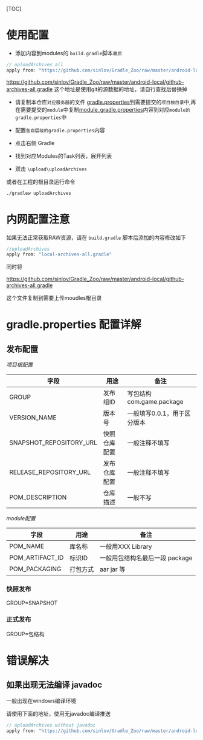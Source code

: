 [TOC]

# 使用配置

* 添加内容到modules的 `build.gradle`脚本`最后`

```gradle
// uploadArchives all
apply from: "https://github.com/sinlov/Gradle_Zoo/raw/master/android-local/local-archives-all.gradle"
```

https://github.com/sinlov/Gradle_Zoo/raw/master/android-local/github-archives-all.gradle
这个地址是使用git的源数据的地址，请自行查找后替换掉


* 请复制本仓库`对应服务器`的文件 [gradle.properties](gradle.properties)到需要提交的`项目根目录`中,再在需要提交的`module`中复制[module_gradle.properties](module_gradle.properties)内容到对应`module的gradle.properties`中

* 配置`各自层级的gradle.properties`内容
* 点击右侧 Gradle
* 找到对应Modules的Task列表，展开列表
* 双击 `\upload\uploadArchives`


或者在工程的根目录运行命令

```sh
./gradlew uploadArchives
```

# 内网配置注意

如果无法正常获取RAW资源，请在 `build.gradle` 脚本后添加的内容修改如下

```gradle
//uploadArchives
apply from: "local-archives-all.gradle"
```

同时将

https://github.com/sinlov/Gradle_Zoo/raw/master/android-local/github-archives-all.gradle

这个文件复制到需要上传moudles根目录


# gradle.properties 配置详解

## 发布配置

*项目根配置*

|字段|用途|备注|
|---|---|---|
|GROUP|发布组ID|写包结构 com.game.package|
|VERSION_NAME|版本号|一般填写0.0.1，用于区分版本|
|SNAPSHOT_REPOSITORY_URL|快照仓库配置|一般注释不填写|
|RELEASE_REPOSITORY_URL|发布仓库配置|一般注释不填写|
|POM_DESCRIPTION|仓库描述|一般不写|

*module配置*

|字段|用途|备注|
|---|---|---|
|POM_NAME|库名称|一般用XXX Library|
|POM_ARTIFACT_ID|标识ID|一般用包结构名最后一段 package|
|POM_PACKAGING|打包方式|aar jar 等|

### 快照发布

GROUP=SNAPSHOT

### 正式发布

GROUP=包结构

# 错误解决

## 如果出现无法编译 javadoc

一般出现在windows编译环境

请使用下面的地址，使用无javadoc编译推送

```gradle
// uploadArchives without javadoc
apply from: "https://github.com/sinlov/Gradle_Zoo/raw/master/android-local/local-archives-no-javadoc.gradle"
```
